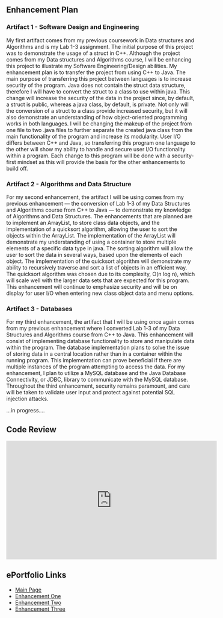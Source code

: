 ## Enhancement Plan

### Artifact 1 - Software Design and Engineering
My first artifact comes from my previous coursework in Data structures and Algorithms and is my Lab 1-3 assignment. The initial purpose of this project was to demonstrate the usage of a struct in C++. Although the project comes from my Data structures and Algorithms course, I will be enhancing this project to illustrate my Software Engineering/Design abilities. My enhancement plan is to transfer the project from using C++ to Java. The main purpose of transferring this project between languages is to increase security of the program. Java does not contain the struct data structure, therefore I will have to convert the struct to a class to use within java. This change will increase the security of the data in the project since, by default, a struct is public, whereas a java class, by default, is private. Not only will the conversion of a struct to a class provide increased security, but it will also demonstrate an understanding of how object-oriented programming works in both languages. I will be changing the makeup of the project from one file to two .java files to further separate the created java class from the main functionality of the program and increase its modularity. User I/O differs between C++ and Java, so transferring this program one language to the other will show my ability to handle and secure user I/O functionality within a program. Each change to this program will be done with a security-first mindset as this will provide the basis for the other enhancements to build off.

### Artifact 2 - Algorithms and Data Structure

For my second enhancement, the artifact I will be using comes from my previous enhancement — the conversion of Lab 1-3 of my Data Structures and Algorithms course from C++ to Java — to demonstrate my knowledge of Algorithms and Data Structures. The enhancements that are planned are to implement an ArrayList, to store class data objects, and the implementation of a quicksort algorithm, allowing the user to sort the objects within the ArrayList. The implementation of the ArrayList will demonstrate my understanding of using a container to store multiple elements of a specific data type in java. The sorting algorithm will allow the user to sort the data in several ways, based upon the elements of each object. The implementation of the quicksort algorithm will demonstrate my ability to recursively traverse and sort a list of objects in an efficient way. The quicksort algorithm was chosen due to its complexity, O(n log n), which will scale well with the larger data sets that are expected for this program. This enhancement will continue to emphasize security and will be on display for user I/O when entering new class object data and menu options.

### Artifact 3 - Databases
For my third enhancement, the artifact that I will be using once again comes from my previous enhancement where I converted Lab 1-3 of my Data Structures and Algorithms course from C++ to Java. This enhancement will consist of implementing database functionality to store and manipulate data within the program. The database implementation plans to solve the issue of storing data in a central location rather than in a container within the running program. This implementation can prove beneficial if there are multiple instances of the program attempting to access the data. For my enhancement, I plan to utilize a MySQL database and the Java Database Connectivity, or JDBC, library to communicate with the MySQL database. Throughout the third enhancement, security remains paramount, and care will be taken to validate user input and protect against potential SQL injection attacks.

...in progress....
## Code Review
<iframe src="https://youtube.com/embed/n1JorL__gQA" 
    width="560" 
    height="315"
    frameborder="0" 
    allowfullscreen>
</iframe>

## ePortfolio Links
- [Main Page](https://GregMacDev.github.io/index.html)
- [Enhancement One](https://gregmacdev.github.io/enhancementOne.html)
- [Enhancement Two](https://gregmacdev.github.io/enhancementTwo.html)
- [Enhancement Three](https://gregmacdev.github.io/enhancementThree.html)
